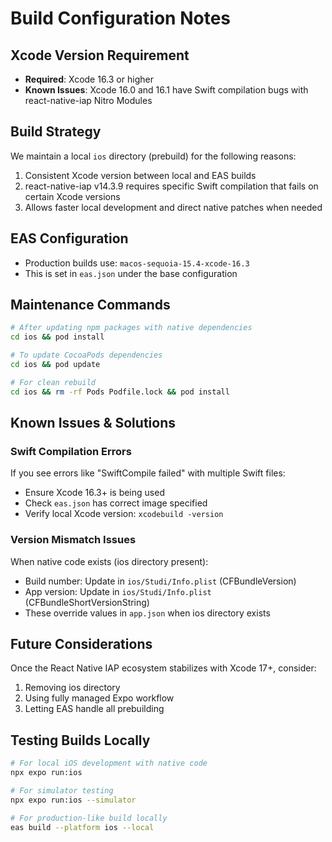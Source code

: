 # Build Configuration Notes

## Xcode Version Requirement
- **Required**: Xcode 16.3 or higher
- **Known Issues**: Xcode 16.0 and 16.1 have Swift compilation bugs with react-native-iap Nitro Modules

## Build Strategy
We maintain a local `ios` directory (prebuild) for the following reasons:
1. Consistent Xcode version between local and EAS builds
2. react-native-iap v14.3.9 requires specific Swift compilation that fails on certain Xcode versions
3. Allows faster local development and direct native patches when needed

## EAS Configuration
- Production builds use: `macos-sequoia-15.4-xcode-16.3`
- This is set in `eas.json` under the base configuration

## Maintenance Commands
```bash
# After updating npm packages with native dependencies
cd ios && pod install

# To update CocoaPods dependencies
cd ios && pod update

# For clean rebuild
cd ios && rm -rf Pods Podfile.lock && pod install
```

## Known Issues & Solutions

### Swift Compilation Errors
If you see errors like "SwiftCompile failed" with multiple Swift files:
- Ensure Xcode 16.3+ is being used
- Check `eas.json` has correct image specified
- Verify local Xcode version: `xcodebuild -version`

### Version Mismatch Issues
When native code exists (ios directory present):
- Build number: Update in `ios/Studi/Info.plist` (CFBundleVersion)
- App version: Update in `ios/Studi/Info.plist` (CFBundleShortVersionString)
- These override values in `app.json` when ios directory exists

## Future Considerations
Once the React Native IAP ecosystem stabilizes with Xcode 17+, consider:
1. Removing ios directory
2. Using fully managed Expo workflow
3. Letting EAS handle all prebuilding

## Testing Builds Locally
```bash
# For local iOS development with native code
npx expo run:ios

# For simulator testing
npx expo run:ios --simulator

# For production-like build locally
eas build --platform ios --local
```
